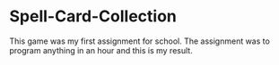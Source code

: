 # Spell-Card-Collection
This game was my first assignment for school. The assignment was to program anything in an hour and this is my result.
